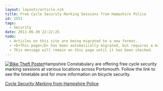 ```yaml
---
layout: layouts/article.njk
title: Free Cycle Security Marking Sessions from Hampshire Police
id: 2551
tags:
  - Security
date: 2011-06-30 22:22:25
todo:
  - Articles on this site are being migrated to a new format.
  - <b>This page</b> has been automatically migrated, but requires a manual check-&amp;-tune to ensure the format and links all work as expected.
  - This message will remain on this page until it has been checked.
---
```


[![Bike Theft Poster](http://www.pompeybug.co.uk/wp-content/uploads/2011/06/BikeTheftPoster-150x150.jpg "Bike Theft Poster")](http://www.pompeybug.co.uk/wp-content/uploads/2011/06/BikeTheftPoster.jpg)Hampshire Constabulary are offering free cycle security marking sessions at various locations across Portsmouth. Follow the link to see the timetable and for more information on bicycle security.

[Cycle Security Marking from Hampshire Police](http://www.hampshire.police.uk/Internet/localpolicing/portsmouth/Portsmouth+Cycle+Security+Marking.htm "Free cycle security marking sessions from Hampshire Police")